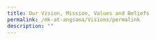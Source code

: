 ```yaml
---
title: Our Vision, Mission, Values and Beliefs
permalink: /mk-at-angsana/Visions/permalink
description: ""
---
```

